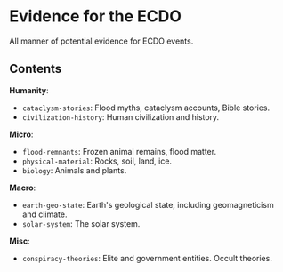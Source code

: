 # Evidence for the ECDO

All manner of potential evidence for ECDO events.

## Contents

**Humanity**:
- `cataclysm-stories`: Flood myths, cataclysm accounts, Bible stories.
- `civilization-history`: Human civilization and history.

**Micro**:
- `flood-remnants`: Frozen animal remains, flood matter.
- `physical-material`: Rocks, soil, land, ice.
- `biology`: Animals and plants.

**Macro**:
- `earth-geo-state`: Earth's geological state, including geomagneticism and climate.
- `solar-system`: The solar system.

**Misc**:
- `conspiracy-theories`: Elite and government entities. Occult theories.
